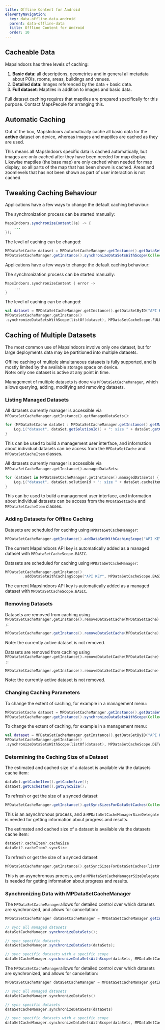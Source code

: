 ```yaml
---
title: Offline Content for Android
eleventyNavigation:
  key: data-offline-data-android
  parent: data-offline-data
  title: Offline Content for Android
  order: 10
---
```


## Cacheable Data

MapsIndoors has three levels of caching:

1. **Basic data**: all descriptions, geometries and in general all metadata about POIs, rooms, areas, buildings and venues.
2. **Detailed data**: Images referenced by the data + basic data.
3. **Full dataset**: Maptiles in addition to images and basic data.

Full dataset caching requires that maptiles are prepared specifically for this purpose.  Contact MapsPeople for arranging this.

## Automatic Caching

Out of the box, MapsIndoors automatically cache all basic data for the **active** dataset on device, whereas images and maptiles are cached as they are used.

This means all MapsIndoors specific data is cached automatically, but images are only cached after they have been needed for map display.  Likewise maptiles (the base map) are only cached when needed for map display, so all parts of the map that has been shown is cached.  Areas and zoomlevels that has not been shown as part of user interaction is not cached.

## Tweaking Caching Behaviour

<mi-tabs>
<mi-tab label="Java" tab-for="java"></mi-tab>
<mi-tab label="Kotlin" tab-for="kotlin"></mi-tab>
<mi-tab-panel id="java">

Applications have a few ways to change the default caching behaviour:

The synchronization process can be started manually:

```java
MapsIndoors.synchronizeContent((e) -> {
    ...
});
```

The level of caching can be changed:

```java
MPDataSetCache dataset = MPDataSetCacheManager.getInstance().getDataSetByID("API KEY");
MPDataSetCacheManager.getInstance().synchronizeDataSetsWithScope(Collections.singletonList(dataset), MPDataSetCacheScope.DETAILED);
```

</mi-tab-panel>
<mi-tab-panel id="kotlin">

Applications have a few ways to change the default caching behaviour:

The synchronization process can be started manually:

```kotlin
MapsIndoors.synchronizeContent { error ->
    ...
}
```

The level of caching can be changed:

```kotlin
val dataset = MPDataSetCacheManager.getInstance().getDataSetByID("API KEY")
MPDataSetCacheManager.getInstance()
.synchronizeDataSetsWithScope(listOf(dataset), MPDataSetCacheScope.FULL)
```

</mi-tab-panel>
</mi-tabs>

## Caching of Multiple Datasets

The most common use of MapsIndoors involve only one dataset, but for large deployments data may be partitioned into multiple datasets.

Offline caching of multiple simultaneous datasets is fully supported, and is mostly limited by the available storage space on device.<br>Note: only one dataset is active at any point in time.

Management of multiple datasets is done via  `MPDataSetCacheManager`, which allows querying, adding, modifying and removing datasets.

### Listing Managed Datasets

<mi-tabs>
<mi-tab label="Java" tab-for="java"></mi-tab>
<mi-tab label="Kotlin" tab-for="kotlin"></mi-tab>
<mi-tab-panel id="java">

All datasets currently manager is accessible via `MPDataSetCacheManager.getInstance().getManagedDataSets()`:

```java
for (MPDataSetCache dataSet : MPDataSetCacheManager.getInstance().getManagedDataSets()) {
    Log.i("dataset", dataSet.getSolutionId() + ": size " + dataSet.getCacheItem().getSyncSize());
}
```

This can be used to build a management user interface, and information about individual datasets can be access from the `MPDataSetCache` and `MPDataSetCacheItem` classes.

</mi-tab-panel>
<mi-tab-panel id="kotlin">

All datasets currently manager is accessible via `MPDataSetCacheManager.getInstance().managedDataSets`:

```kotlin
for (dataSet in MPDataSetCacheManager.getInstance().managedDataSets) {
    Log.i("dataset", dataSet.solutionId + ": size " + dataSet.cacheItem.syncSize)
}
```

This can be used to build a management user interface, and information about individual datasets can be access from the `MPDataSetCache` and `MPDataSetCacheItem` classes.

</mi-tab-panel>
</mi-tabs>

### Adding Datasets for Offline Caching

<mi-tabs>
<mi-tab label="Java" tab-for="java"></mi-tab>
<mi-tab label="Kotlin" tab-for="kotlin"></mi-tab>
<mi-tab-panel id="java">

Datasets are scheduled for caching using  `MPDataSetCacheManager`:

```java
MPDataSetCacheManager.getInstance().addDataSetWithCachingScope("API KEY", MPDataSetCacheScope.BASIC);
```

The current MapsIndoors API key is automatically added as a managed dataset with `MPDataSetCacheScope.BASIC`.

</mi-tab-panel>
<mi-tab-panel id="kotlin">

Datasets are scheduled for caching using  `MPDataSetCacheManager`:

```kotlin
MPDataSetCacheManager.getInstance()
        .addDataSetWithCachingScope("API KEY", MPDataSetCacheScope.BASIC)
```

The current MapsIndoors API key is automatically added as a managed dataset with `MPDataSetCacheScope.BASIC`.

</mi-tab-panel>
</mi-tabs>

### Removing Datasets

<mi-tabs>
<mi-tab label="Java" tab-for="java"></mi-tab>
<mi-tab label="Kotlin" tab-for="kotlin"></mi-tab>
<mi-tab-panel id="java">

Datasets are removed from caching using `MPDataSetCacheManager.getInstance().removeDataSetCache(MPDataSetCache);`:

```java
MPDataSetCacheManager.getInstance().removeDataSetCache(MPDataSetCache);
```

Note: the currently active dataset is not removed.

</mi-tab-panel>
<mi-tab-panel id="kotlin">

Datasets are removed from caching using `MPDataSetCacheManager.getInstance().removeDataSetCache(MPDataSetCache);`:

```kotlin
MPDataSetCacheManager.getInstance().removeDataSetCache(MPDataSetCache)
```

Note: the currently active dataset is not removed.

</mi-tab-panel>
</mi-tabs>

### Changing Caching Parameters

<mi-tabs>
<mi-tab label="Java" tab-for="java"></mi-tab>
<mi-tab label="Kotlin" tab-for="kotlin"></mi-tab>
<mi-tab-panel id="java">

To change the extent of caching, for example in a management menu:

```java
MPDataSetCache dataset = MPDataSetCacheManager.getInstance().getDataSetByID("API KEY");
MPDataSetCacheManager.getInstance().synchronizeDataSetsWithScope(Collections.singletonList(dataset), MPDataSetCacheScope.DETAILED);
```

</mi-tab-panel>
<mi-tab-panel id="kotlin">

To change the extent of caching, for example in a management menu:

```kotlin
val dataset = MPDataSetCacheManager.getInstance().getDataSetByID("API KEY")
MPDataSetCacheManager.getInstance()
.synchronizeDataSetsWithScope(listOf(dataset), MPDataSetCacheScope.DETAILED)
```

</mi-tab-panel>
</mi-tabs>

### Determining the Caching Size of a Dataset

<mi-tabs>
<mi-tab label="Java" tab-for="java"></mi-tab>
<mi-tab label="Kotlin" tab-for="kotlin"></mi-tab>
<mi-tab-panel id="java">

The estimated and cached size of a dataset is available via the datasets cache item:

```java
dataSet.getCacheItem().getCacheSize();
dataSet.getCacheItem().getSyncSize();
```

To refresh or get the size of a synced dataset:

```java
MPDataSetCacheManager.getInstance().getSyncSizesForDataSetCaches(Collections.singletonList(dataSet), this);
```

This is an asynchronous process, and a `MPDataSetCacheManagerSizeDelegate` is needed for getting information about progress and results.

</mi-tab-panel>
<mi-tab-panel id="kotlin">

The estimated and cached size of a dataset is available via the datasets cache item:

```kotlin
dataSet?.cacheItem?.cacheSize
dataSet?.cacheItem?.syncSize
```

To refresh or get the size of a synced dataset:

```kotlin
MPDataSetCacheManager.getInstance().getSyncSizesForDataSetCaches(listOf(dataSet), this)
```

This is an asynchronous process, and a `MPDataSetCacheManagerSizeDelegate` is needed for getting information about progress and results.

</mi-tab-panel>
</mi-tabs>

### Synchronizing Data with MPDataSetCacheManager

<mi-tabs>
<mi-tab label="Java" tab-for="java"></mi-tab>
<mi-tab label="Kotlin" tab-for="kotlin"></mi-tab>
<mi-tab-panel id="java">

The `MPDataSetCacheManager`allows for detailed control over which datasets are synchronized, and allows for cancellation:

```java
MPDataSetCacheManager dataSetCacheManager = MPDataSetCacheManager.getInstance();

// sync all managed datasets
dataSetCacheManager.synchronizeDataSets();

// sync specific datasets
dataSetCacheManager.synchronizeDataSets(dataSets);

// sync specific datasets with a specific scope
dataSetCacheManager.synchronizeDataSetsWithScope(dataSets, MPDataSetCacheScope.FULL);
```

</mi-tab-panel>
<mi-tab-panel id="kotlin">

The `MPDataSetCacheManager`allows for detailed control over which datasets are synchronized, and allows for cancellation:

```kotlin
MPDataSetCacheManager dataSetCacheManager = MPDataSetCacheManager.getInstance();

// sync all managed datasets
dataSetCacheManager.synchronizeDataSets()

// sync specific datasets
dataSetCacheManager.synchronizeDataSets(dataSets)

// sync specific datasets with a specific scope
dataSetCacheManager.synchronizeDataSetsWithScope(dataSets, MPDataSetCacheScope.FULL)
```

</mi-tab-panel>
</mi-tabs>

